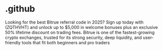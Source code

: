 # .github
Looking for the best Bitrue referral code in 2025? Sign up today with (ZQTHVHT) and unlock up to $5,000 in welcome bonuses plus an exclusive 50% lifetime discount on trading fees. Bitrue is one of the fastest-growing crypto exchanges, trusted for its strong security, deep liquidity, and user-friendly tools that fit both beginners and pro traders
